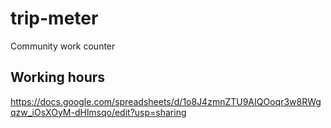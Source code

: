 # trip-meter
Community work counter

## Working hours
https://docs.google.com/spreadsheets/d/1o8J4zmnZTU9AIQOoqr3w8RWgqzw_iOsXOyM-dHlmsqo/edit?usp=sharing
